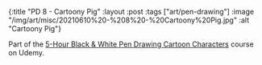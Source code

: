 {:title "PD 8 - Cartoony Pig"
 :layout :post
 :tags ["art/pen-drawing"]
 :image "/img/art/misc/20210610%20-%208%20-%20Cartoony%20Pig.jpg"
 :alt "Cartoony Pig"}

Part of the [5-Hour Black & White Pen Drawing Cartoon Characters][5HBWPDCC]
course on Udemy.

[5HBWPDCC]: https://www.udemy.com/course/5-hour-black-and-white-pen-drawing-cartoon-characters/
